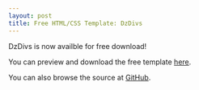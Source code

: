 ```yaml
---
layout: post
title: Free HTML/CSS Template: DzDivs
---
```


DzDivs is now availble for free download!

You can preview and download the free template [here](#).

You can also browse the source at [GitHub](#).